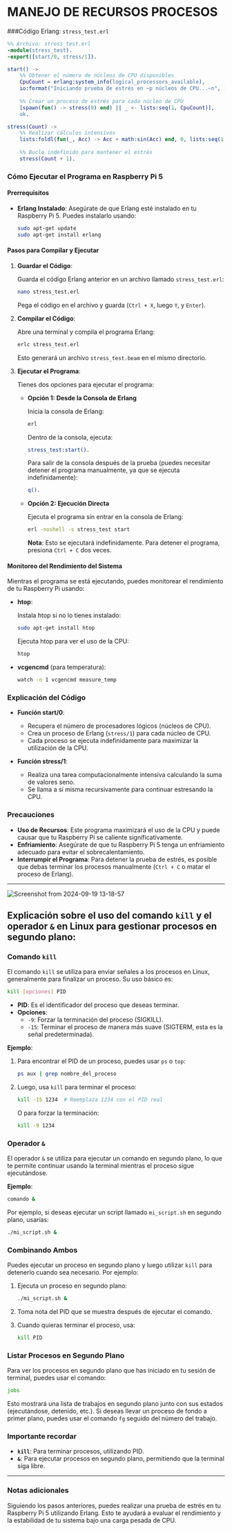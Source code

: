 

# MANEJO DE RECURSOS PROCESOS  

###Código Erlang: `stress_test.erl`

```erlang
%% Archivo: stress_test.erl
-module(stress_test).
-export([start/0, stress/1]).

start() ->
    %% Obtener el número de núcleos de CPU disponibles
    CpuCount = erlang:system_info(logical_processors_available),
    io:format("Iniciando prueba de estrés en ~p núcleos de CPU...~n", [CpuCount]),
    
    %% Crear un proceso de estrés para cada núcleo de CPU
    [spawn(fun() -> stress(0) end) || _ <- lists:seq(1, CpuCount)],
    ok.

stress(Count) ->
    %% Realizar cálculos intensivos
    lists:foldl(fun(_, Acc) -> Acc + math:sin(Acc) end, 0, lists:seq(1, 10000)),
    
    %% Bucle indefinido para mantener el estrés
    stress(Count + 1).
```

### Cómo Ejecutar el Programa en Raspberry Pi 5

#### Prerrequisitos

- **Erlang Instalado**: Asegúrate de que Erlang esté instalado en tu Raspberry Pi 5. Puedes instalarlo usando:

  ```bash
  sudo apt-get update
  sudo apt-get install erlang
  ```

#### Pasos para Compilar y Ejecutar

1. **Guardar el Código**:

   Guarda el código Erlang anterior en un archivo llamado `stress_test.erl`:

   ```bash
   nano stress_test.erl
   ```

   Pega el código en el archivo y guarda (`Ctrl + X`, luego `Y`, y `Enter`).

2. **Compilar el Código**:

   Abre una terminal y compila el programa Erlang:

   ```bash
   erlc stress_test.erl
   ```

   Esto generará un archivo `stress_test.beam` en el mismo directorio.

3. **Ejecutar el Programa**:

   Tienes dos opciones para ejecutar el programa:

   - **Opción 1: Desde la Consola de Erlang**

     Inicia la consola de Erlang:

     ```bash
     erl
     ```

     Dentro de la consola, ejecuta:

     ```erlang
     stress_test:start().
     ```

     Para salir de la consola después de la prueba (puedes necesitar detener el programa manualmente, ya que se ejecuta indefinidamente):

     ```erlang
     q().
     ```

   - **Opción 2: Ejecución Directa**

     Ejecuta el programa sin entrar en la consola de Erlang:

     ```bash
     erl -noshell -s stress_test start
     ```

     **Nota**: Esto se ejecutará indefinidamente. Para detener el programa, presiona `Ctrl + C` dos veces.

#### Monitoreo del Rendimiento del Sistema

Mientras el programa se está ejecutando, puedes monitorear el rendimiento de tu Raspberry Pi usando:

- **htop**:

  Instala htop si no lo tienes instalado:

  ```bash
  sudo apt-get install htop
  ```

  Ejecuta htop para ver el uso de la CPU:

  ```bash
  htop
  ```

- **vcgencmd** (para temperatura):

  ```bash
  watch -n 1 vcgencmd measure_temp
  ```

### Explicación del Código

- **Función start/0**:

  - Recupera el número de procesadores lógicos (núcleos de CPU).
  - Crea un proceso de Erlang (`stress/1`) para cada núcleo de CPU.
  - Cada proceso se ejecuta indefinidamente para maximizar la utilización de la CPU.

- **Función stress/1**:

  - Realiza una tarea computacionalmente intensiva calculando la suma de valores seno.
  - Se llama a sí misma recursivamente para continuar estresando la CPU.

### Precauciones

- **Uso de Recursos**: Este programa maximizará el uso de la CPU y puede causar que tu Raspberry Pi se caliente significativamente.
- **Enfriamiento**: Asegúrate de que tu Raspberry Pi 5 tenga un enfriamiento adecuado para evitar el sobrecalentamiento.
- **Interrumpir el Programa**: Para detener la prueba de estrés, es posible que debas terminar los procesos manualmente (`Ctrl + C` o matar el proceso de Erlang).

---

![Screenshot from 2024-09-19 13-18-57](https://github.com/user-attachments/assets/9bc379c4-e7a6-4f39-9096-ea6b5d8b0f74)

## Explicación sobre el uso del comando `kill` y el operador `&` en Linux para gestionar procesos en segundo plano:

### Comando `kill`

El comando `kill` se utiliza para enviar señales a los procesos en Linux, generalmente para finalizar un proceso. Su uso básico es:

```bash
kill [opciones] PID
```

- **PID**: Es el identificador del proceso que deseas terminar.
- **Opciones**:
  - `-9`: Forzar la terminación del proceso (SIGKILL).
  - `-15`: Terminar el proceso de manera más suave (SIGTERM, esta es la señal predeterminada).

**Ejemplo**:

1. Para encontrar el PID de un proceso, puedes usar `ps` o `top`:

   ```bash
   ps aux | grep nombre_del_proceso
   ```

2. Luego, usa `kill` para terminar el proceso:

   ```bash
   kill -15 1234  # Reemplaza 1234 con el PID real
   ```

   O para forzar la terminación:

   ```bash
   kill -9 1234
   ```

### Operador `&`

El operador `&` se utiliza para ejecutar un comando en segundo plano, lo que te permite continuar usando la terminal mientras el proceso sigue ejecutándose.

**Ejemplo**:

```bash
comando & 
```

Por ejemplo, si deseas ejecutar un script llamado `mi_script.sh` en segundo plano, usarías:

```bash
./mi_script.sh &
```

### Combinando Ambos

Puedes ejecutar un proceso en segundo plano y luego utilizar `kill` para detenerlo cuando sea necesario. Por ejemplo:

1. Ejecuta un proceso en segundo plano:

   ```bash
   ./mi_script.sh &
   ```

2. Toma nota del PID que se muestra después de ejecutar el comando.

3. Cuando quieras terminar el proceso, usa:

   ```bash
   kill PID
   ```

### Listar Procesos en Segundo Plano

Para ver los procesos en segundo plano que has iniciado en tu sesión de terminal, puedes usar el comando:

```bash
jobs
```

Esto mostrará una lista de trabajos en segundo plano junto con sus estados (ejecutándose, detenido, etc.). Si deseas llevar un proceso de fondo a primer plano, puedes usar el comando `fg` seguido del número del trabajo.

### Importante recordar

- **`kill`**: Para terminar procesos, utilizando PID.
- **`&`**: Para ejecutar procesos en segundo plano, permitiendo que la terminal siga libre.

---

### Notas adicionales

Siguiendo los pasos anteriores, puedes realizar una prueba de estrés en tu Raspberry Pi 5 utilizando Erlang. Esto te ayudará a evaluar el rendimiento y la estabilidad de tu sistema bajo una carga pesada de CPU.
